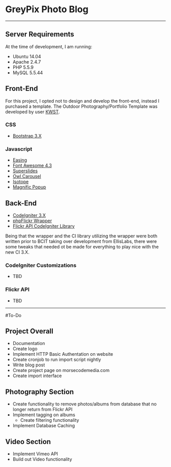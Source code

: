 # GreyPix Photo Blog
- - - -
## Server Requirements
At the time of development, I am running:

- Ubuntu 14.04
- Apache 2.4.7
- PHP 5.5.9
- MySQL 5.5.44

## Front-End
For this project, I opted not to design and develop the front-end, instead I purchased a template. The Outdoor Photography/Portfolio Template was developed by user [KWST](https://themeforest.net/user/kwst). 

### CSS
- [Bootstrap 3.X](http://getbootstrap.com/)

### Javascript
- [Easing](http://gsgd.co.uk/sandbox/jquery/easing/)
- [Font Awesome 4.3](http://fortawesome.github.io/Font-Awesome/)
- [Superslides](https://github.com/nicinabox/superslides)
- [Owl Carousel](http://www.owlcarousel.owlgraphic.com/)
- [Isotope](http://isotope.metafizzy.co/)
- [Magnific Popup](http://dimsemenov.com/plugins/magnific-popup/)

## Back-End
- [CodeIgniter 3.X](https://codeigniter.com)
- [phpFlickr Wrapper](https://github.com/dan-coulter/phpflickr)
- [Flickr API CodeIgniter Library](https://github.com/desta88/Flickr-API-Codeigniter)

Being that the wrapper and the CI library utilizing the wrapper were both written prior to BCIT taking over development from EllisLabs, there were some tweaks that needed ot be made for everything to play nice with the new CI 3.X.

### CodeIgniter Customizations
- TBD

### Flickr API
- TBD

- - - -
#To-Do
## Project Overall
- Documentation
- Create logo
- Implement HTTP Basic Authentation on website
- Create cronjob to run import script nightly
- Write blog post
- Create project page on morsecodemedia.com
- Create import interface

## Photography Section
- Create functionality to remove photos/albums from database that no longer return from Flickr API
- Implement tagging on albums
	- Create filtering functionality
- Implement Database Caching
	
## Video Section
- Implement Vimeo API
- Build out Video functionality
